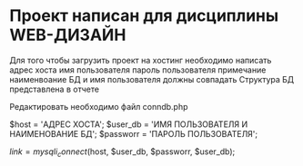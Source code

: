 # Проект написан для дисциплины WEB-ДИЗАЙН

Для того чтобы загрузить проект на хостинг необходимо написать адрес хоста имя пользователя пароль пользователя примечание наименвоание БД и имя пользователя должны совпадать Структура БД представлена в отчете


Редактировать необходимо файл conndb.php 

$host = 'АДРЕС ХОСТА'; 
$user_db = 'ИМЯ ПОЛЬЗОВАТЕЛЯ И НАИМЕНОВАНИЕ БД';
$passworr = 'ПАРОЛЬ ПОЛЬЗОВАТЕЛЯ';

$link = mysqli_connect($host, $user_db, $passworr, $user_db);
